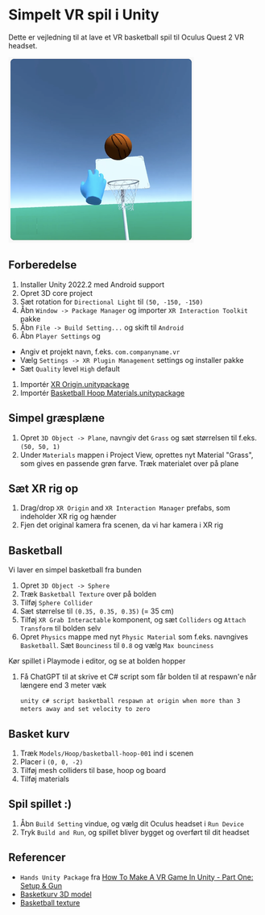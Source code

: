 # Simpelt VR spil i Unity

Dette er vejledning til at lave et VR basketball spil til Oculus Quest 2 VR headset. 

![](docs/images/game.png)

## Forberedelse

1. Installer Unity 2022.2 med Android support
1. Opret 3D core project
1. Sæt rotation for `Directional Light` til `(50, -150, -150)`
1. Åbn `Window -> Package Manager` og importer `XR Interaction Toolkit` pakke
1. Åbn `File -> Build Setting...` og skift til `Android`
1. Åbn `Player Settings` og
  - Angiv et projekt navn, f.eks. `com.companyname.vr`
  - Vælg `Settings -> XR Plugin Management` settings og installer pakke
  - Sæt `Quality` level `High` default
1. Importér [XR Origin.unitypackage](<XR Origin.unitypackage>)
1. Importér [Basketball Hoop Materials.unitypackage](<Basketball Hoop Materials.unitypackage>)

## Simpel græsplæne

1. Opret `3D Object -> Plane`, navngiv det `Grass` og sæt størrelsen til f.eks. `(50, 50, 1)`
1. Under `Materials` mappen i Project View, oprettes nyt Material "Grass", som gives en passende grøn farve. Træk materialet over på plane

## Sæt XR rig op

1. Drag/drop `XR Origin` and `XR Interaction Manager` prefabs, som indeholder XR rig og hænder
1. Fjen det original kamera fra scenen, da vi har kamera i XR rig

## Basketball

Vi laver en simpel basketball fra bunden

1. Opret `3D Object -> Sphere`
1. Træk `Basketball Texture` over på bolden
1. Tilføj `Sphere Collider`
1. Sæt størrelse til `(0.35, 0.35, 0.35)` (= 35 cm)
1. Tilføj `XR Grab Interactable` komponent, og sæt `Colliders` og `Attach Transform` til bolden selv
1. Opret `Physics` mappe med nyt `Physic Material` som f.eks. navngives `Basketball`. Sæt `Bounciness` til `0.8` og vælg `Max bounciness`

Kør spillet i Playmode i editor, og se at bolden hopper

1. Få ChatGPT til at skrive et C# script som får bolden til at respawn'e når længere end 3 meter væk
   ```
   unity c# script basketball respawn at origin when more than 3 meters away and set velocity to zero
   ```

## Basket kurv

1. Træk `Models/Hoop/basketball-hoop-001` ind i scenen
1. Placer i `(0, 0, -2)`
1. Tilføj mesh colliders til base, hoop og board
1. Tilføj materials

## Spil spillet :)

1. Åbn `Build Setting` vindue, og vælg dit Oculus headset i `Run Device`
1. Tryk `Build and Run`, og spillet bliver bygget og overført til dit headset


## Referencer

- `Hands Unity Package` fra [How To Make A VR Game In Unity - Part One: Setup & Gun](https://www.youtube.com/watch?v=EjKvB9YQQY8)
- [Basketkurv 3D model](https://www.freepik.com/3d-model/basketball-hoop-001_164.htm)
- [Basketball texture](https://www.robinwood.com/Catalog/FreeStuff/Textures/TexturePages/BallMaps.html)
